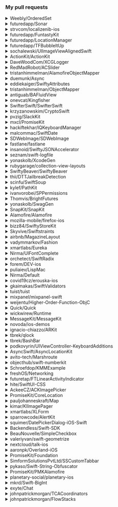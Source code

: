 ### My pull requests
<details>
  <summary>Weebly/OrderedSet</summary>

  * https://github.com/Weebly/OrderedSet/pull/25
</details>
<details>
  <summary>futuredapp/Sonar</summary>

  * https://github.com/futuredapp/Sonar/pull/5
</details>
<details>
  <summary>strvcom/localizenib-ios</summary>

  * https://github.com/strvcom/localizenib-ios/pull/1
</details>
<details>
  <summary>futuredapp/FuntastyKit</summary>

  * https://github.com/futuredapp/FuntastyKit/pull/50
  * https://github.com/futuredapp/FuntastyKit/pull/97
</details>
<details>
  <summary>futuredapp/LocationManager</summary>

  * https://github.com/futuredapp/LocationManager/pull/8
  * https://github.com/futuredapp/LocationManager/pull/9
</details>
<details>
  <summary>futuredapp/TFBubbleItUp</summary>

  * https://github.com/futuredapp/TFBubbleItUp/pull/1
</details>
<details>
  <summary>sochalewski/UIImageViewAlignedSwift</summary>

  * https://github.com/sochalewski/UIImageViewAlignedSwift/pull/22
  * https://github.com/sochalewski/UIImageViewAlignedSwift/pull/30
</details>
<details>
  <summary>ActionKit/ActionKit</summary>

  * https://github.com/ActionKit/ActionKit/pull/37
  * https://github.com/ActionKit/ActionKit/pull/38
</details>
<details>
  <summary>DaveWoodCom/XCGLogger</summary>

  * https://github.com/DaveWoodCom/XCGLogger/pull/277
</details>
<details>
  <summary>RedMadRobot/ACSlider</summary>

  * https://github.com/RedMadRobot/ACSlider/pull/2
  * https://github.com/RedMadRobot/ACSlider/pull/3
</details>
<details>
  <summary>tristanhimmelman/AlamofireObjectMapper</summary>

  * https://github.com/tristanhimmelman/AlamofireObjectMapper/pull/271
  * https://github.com/tristanhimmelman/AlamofireObjectMapper/pull/294
</details>
<details>
  <summary>duemunk/Async</summary>

  * https://github.com/duemunk/Async/pull/136
  * https://github.com/duemunk/Async/pull/137
  * https://github.com/duemunk/Async/pull/144
</details>
<details>
  <summary>eddiekaiger/SwiftyAttributes</summary>

  * https://github.com/eddiekaiger/SwiftyAttributes/pull/33
  * https://github.com/eddiekaiger/SwiftyAttributes/pull/34
  * https://github.com/eddiekaiger/SwiftyAttributes/pull/35
  * https://github.com/eddiekaiger/SwiftyAttributes/pull/37
  * https://github.com/eddiekaiger/SwiftyAttributes/pull/40
  * https://github.com/eddiekaiger/SwiftyAttributes/pull/44
  * https://github.com/eddiekaiger/SwiftyAttributes/pull/52
  * https://github.com/eddiekaiger/SwiftyAttributes/pull/53
  * https://github.com/eddiekaiger/SwiftyAttributes/pull/58
</details>
<details>
  <summary>tristanhimmelman/ObjectMapper</summary>

  * https://github.com/tristanhimmelman/ObjectMapper/pull/1056
</details>
<details>
  <summary>antiguab/BAFluidView</summary>

  * https://github.com/antiguab/BAFluidView/pull/66
</details>
<details>
  <summary>onevcat/Kingfisher</summary>

  * https://github.com/onevcat/Kingfisher/pull/1199
  * https://github.com/onevcat/Kingfisher/pull/1989
  * https://github.com/onevcat/Kingfisher/pull/1997
</details>
<details>
  <summary>SwifterSwift/SwifterSwift</summary>

  * https://github.com/SwifterSwift/SwifterSwift/pull/689
  * https://github.com/SwifterSwift/SwifterSwift/pull/702
  * https://github.com/SwifterSwift/SwifterSwift/pull/704
  * https://github.com/SwifterSwift/SwifterSwift/pull/763
  * https://github.com/SwifterSwift/SwifterSwift/pull/764
  * https://github.com/SwifterSwift/SwifterSwift/pull/766
  * https://github.com/SwifterSwift/SwifterSwift/pull/771
  * https://github.com/SwifterSwift/SwifterSwift/pull/862
  * https://github.com/SwifterSwift/SwifterSwift/pull/985
  * https://github.com/SwifterSwift/SwifterSwift/pull/1001
  * https://github.com/SwifterSwift/SwifterSwift/pull/1044
  * https://github.com/SwifterSwift/SwifterSwift/pull/1062
  * https://github.com/SwifterSwift/SwifterSwift/pull/1063
  * https://github.com/SwifterSwift/SwifterSwift/pull/1076
  * https://github.com/SwifterSwift/SwifterSwift/pull/1139
  * https://github.com/SwifterSwift/SwifterSwift/pull/1162
  * https://github.com/SwifterSwift/SwifterSwift/pull/1181
</details>
<details>
  <summary>krzyzanowskim/CryptoSwift</summary>

  * https://github.com/krzyzanowskim/CryptoSwift/pull/730
</details>
<details>
  <summary>pvzig/SlackKit</summary>

  * https://github.com/pvzig/SlackKit/pull/163
  * https://github.com/pvzig/SlackKit/pull/166
  * https://github.com/pvzig/SlackKit/pull/193
</details>
<details>
  <summary>mxcl/PromiseKit</summary>

  * https://github.com/mxcl/PromiseKit/pull/1078
  * https://github.com/mxcl/PromiseKit/pull/1096
  * https://github.com/mxcl/PromiseKit/pull/1118
  * https://github.com/mxcl/PromiseKit/pull/1121
  * https://github.com/mxcl/PromiseKit/pull/1125
  * https://github.com/mxcl/PromiseKit/pull/1171
  * https://github.com/mxcl/PromiseKit/pull/1211
  * https://github.com/mxcl/PromiseKit/pull/1269
  * https://github.com/mxcl/PromiseKit/pull/1276
  * https://github.com/mxcl/PromiseKit/pull/1283
  * https://github.com/mxcl/PromiseKit/pull/1286
  * https://github.com/mxcl/PromiseKit/pull/1291
  * https://github.com/mxcl/PromiseKit/pull/1293
  * https://github.com/mxcl/PromiseKit/pull/1302
  * https://github.com/mxcl/PromiseKit/pull/1304
  * https://github.com/mxcl/PromiseKit/pull/1306
  * https://github.com/mxcl/PromiseKit/pull/1307
  * https://github.com/mxcl/PromiseKit/pull/1309
  * https://github.com/mxcl/PromiseKit/pull/1312
  * https://github.com/mxcl/PromiseKit/pull/1321
  * https://github.com/mxcl/PromiseKit/pull/1324
</details>
<details>
  <summary>hackiftekhar/IQKeyboardManager</summary>

  * https://github.com/hackiftekhar/IQKeyboardManager/pull/1574
</details>
<details>
  <summary>malcommac/SwiftDate</summary>

  * https://github.com/malcommac/SwiftDate/pull/689
  * https://github.com/malcommac/SwiftDate/pull/694
</details>
<details>
  <summary>SDWebImage/SDWebImage</summary>

  * https://github.com/SDWebImage/SDWebImage/pull/2802
</details>
<details>
  <summary>fastlane/fastlane</summary>

  * https://github.com/fastlane/fastlane/pull/15128
</details>
<details>
  <summary>insanoid/SwiftyJSONAccelerator</summary>

  * https://github.com/insanoid/SwiftyJSONAccelerator/pull/99
</details>
<details>
  <summary>seznam/swift-logfile</summary>

  * https://github.com/seznam/swift-logfile/pull/1
</details>
<details>
  <summary>yonaskolb/XcodeGen</summary>

  * https://github.com/yonaskolb/XcodeGen/pull/661
  * https://github.com/yonaskolb/XcodeGen/pull/948
  * https://github.com/yonaskolb/XcodeGen/pull/1107
  * https://github.com/yonaskolb/XcodeGen/pull/1546
</details>
<details>
  <summary>rubygarage/collection-view-layouts</summary>

  * https://github.com/rubygarage/collection-view-layouts/pull/28
</details>
<details>
  <summary>SwiftyBeaver/SwiftyBeaver</summary>

  * https://github.com/SwiftyBeaver/SwiftyBeaver/pull/371
</details>
<details>
  <summary>thii/DTTJailbreakDetection</summary>

  * https://github.com/thii/DTTJailbreakDetection/pull/8
</details>
<details>
  <summary>scinfu/SwiftSoup</summary>

  * https://github.com/scinfu/SwiftSoup/pull/135
</details>
<details>
  <summary>kylef/PathKit</summary>

  * https://github.com/kylef/PathKit/pull/71
</details>
<details>
  <summary>ivanvorobei/SPPermissions</summary>

  * https://github.com/ivanvorobei/SPPermissions/pull/149
  * https://github.com/ivanvorobei/SPPermissions/pull/157
</details>
<details>
  <summary>Thomvis/BrightFutures</summary>

  * https://github.com/Thomvis/BrightFutures/pull/212
  * https://github.com/Thomvis/BrightFutures/pull/215
  * https://github.com/Thomvis/BrightFutures/pull/220
</details>
<details>
  <summary>yonaskolb/SwagGen</summary>

  * https://github.com/yonaskolb/SwagGen/pull/212
</details>
<details>
  <summary>SnapKit/SnapKit</summary>

  * https://github.com/SnapKit/SnapKit/pull/659
</details>
<details>
  <summary>Alamofire/Alamofire</summary>

  * https://github.com/Alamofire/Alamofire/pull/3112
</details>
<details>
  <summary>mozilla-mobile/firefox-ios</summary>

  * https://github.com/mozilla-mobile/firefox-ios/pull/6301
</details>
<details>
  <summary>bizz84/SwiftyStoreKit</summary>

  * https://github.com/bizz84/SwiftyStoreKit/pull/538
  * https://github.com/bizz84/SwiftyStoreKit/pull/543
</details>
<details>
  <summary>Skyvive/Swiftstraints</summary>

  * https://github.com/Skyvive/Swiftstraints/pull/17
</details>
<details>
  <summary>airbnb/MagazineLayout</summary>

  * https://github.com/airbnb/MagazineLayout/pull/81
</details>
<details>
  <summary>vadymmarkov/Fashion</summary>

  * https://github.com/vadymmarkov/Fashion/pull/19
  * https://github.com/vadymmarkov/Fashion/pull/21
  * https://github.com/vadymmarkov/Fashion/pull/22
</details>
<details>
  <summary>xmartlabs/Eureka</summary>

  * https://github.com/xmartlabs/Eureka/pull/2100
  * https://github.com/xmartlabs/Eureka/pull/2235
  * https://github.com/xmartlabs/Eureka/pull/2242
</details>
<details>
  <summary>Nirma/UIFontComplete</summary>

  * https://github.com/Nirma/UIFontComplete/pull/41
  * https://github.com/Nirma/UIFontComplete/pull/47  
</details>
<details>
  <summary>orchetect/SwiftRadix</summary>

  * https://github.com/orchetect/SwiftRadix/pull/4
</details>
<details>
  <summary>forem/DEV-ios</summary>

  * https://github.com/forem/DEV-ios/pull/235
</details>
<details>
  <summary>puliaiev/LispMac</summary>

  * https://github.com/puliaiev/LispMac/pull/12
</details>
<details>
  <summary>Nirma/Default</summary>

  * https://github.com/Nirma/Default/pull/20
</details>
<details>
  <summary>covid19cz/erouska-ios</summary>

  * https://github.com/covid19cz/erouska-ios/pull/201
</details>
<details>
  <summary>gkaimakas/SwiftValidators</summary>

  * https://github.com/gkaimakas/SwiftValidators/pull/26
</details>
<details>
  <summary>tuist/tuist</summary>

  * https://github.com/tuist/tuist/pull/2222
</details>
<details>
  <summary>mixpanel/mixpanel-swift</summary>

  * https://github.com/mixpanel/mixpanel-swift/pull/448
</details>
<details>
  <summary>weijentu/Higher-Order-Function-ObjC</summary>

  * https://github.com/weijentu/Higher-Order-Function-ObjC/pull/2
</details>
<details>
  <summary>Quick/Quick</summary>

  * https://github.com/Quick/Quick/pull/1090
</details>
<details>
  <summary>wickwirew/Runtime</summary>

  * https://github.com/wickwirew/Runtime/pull/99
</details>
<details>
  <summary>MessageKit/MessageKit</summary>

  * https://github.com/MessageKit/MessageKit/pull/1722
  * https://github.com/MessageKit/MessageKit/pull/1736
  * https://github.com/MessageKit/MessageKit/pull/1819
</details>
<details>
  <summary>novoda/ios-demos</summary>

  * https://github.com/novoda/ios-demos/pull/96
</details>
<details>
  <summary>ignacio-chiazzo/ARKit</summary>

  * https://github.com/ignacio-chiazzo/ARKit/pull/23
</details>
<details>
  <summary>tbrek/qlock</summary>

  * https://github.com/tbrek/qlock/pull/6
</details>
<details>
  <summary>tbrek/BashBar</summary>

  * https://github.com/tbrek/BashBar/pull/22
</details>
<details>
  <summary>podkovyrin/UIViewController-KeyboardAdditions</summary>

  * https://github.com/podkovyrin/UIViewController-KeyboardAdditions/pull/7
</details>
<details>
  <summary>AsyncSwift/AsyncLocationKit</summary>

  * https://github.com/AsyncSwift/AsyncLocationKit/pull/15
  * https://github.com/AsyncSwift/AsyncLocationKit/pull/33
  * https://github.com/AsyncSwift/AsyncLocationKit/pull/34
  * https://github.com/AsyncSwift/AsyncLocationKit/pull/38
</details>
<details>
  <summary>avito-tech/Marshroute</summary>

  * https://github.com/avito-tech/Marshroute/pull/17
</details>
<details>
  <summary>objecthub/swift-numberkit</summary>

  * https://github.com/objecthub/swift-numberkit/pull/14
  * https://github.com/objecthub/swift-numberkit/pull/15
</details>
<details>
  <summary>Schroefdop/KMMExample</summary>

  * https://github.com/Schroefdop/KMMExample/pull/1
</details>
<details>
  <summary>freshOS/Networking</summary>

  * https://github.com/freshOS/Networking/pull/56
</details>
<details>
  <summary>futuretap/FTLinearActivityIndicator</summary>

  * https://github.com/futuretap/FTLinearActivityIndicator/pull/17
</details>
<details>
  <summary>hite/SwiftUI-CSS</summary>

  * https://github.com/hite/SwiftUI-CSS/pull/2
</details>
<details>
  <summary>AckeeCZ/ACKImagePicker</summary>

  * https://github.com/AckeeCZ/ACKImagePicker/pull/26
</details>
<details>
  <summary>PromiseKit/CoreLocation</summary>

  * https://github.com/PromiseKit/CoreLocation/pull/37
  * https://github.com/PromiseKit/CoreLocation/pull/38
</details>
<details>
  <summary>pauljohanneskraft/Map</summary>

  * https://github.com/pauljohanneskraft/Map/pull/44
</details>
<details>
  <summary>kimar/KIImagePager</summary>

  * https://github.com/kimar/KIImagePager/pull/67
  * https://github.com/kimar/KIImagePager/pull/68
  * https://github.com/kimar/KIImagePager/pull/69
</details>
<details>
  <summary>xmartlabs/XLForm</summary>

  * https://github.com/xmartlabs/XLForm/pull/1091
</details>
<details>
  <summary>sparrowcode/AlertKit</summary>

  * https://github.com/sparrowcode/AlertKit/pull/46
  * https://github.com/sparrowcode/AlertKit/pull/48
</details>
<details>
  <summary>squimer/DatePickerDialog-iOS-Swift</summary>

  * https://github.com/squimer/DatePickerDialog-iOS-Swift/pull/124
  * https://github.com/squimer/DatePickerDialog-iOS-Swift/pull/128
</details>
<details>
  <summary>Backendless/Swift-SDK</summary>

  * https://github.com/Backendless/Swift-SDK/pull/256
</details>
<details>
  <summary>BeauNouvelle/SimpleCheckbox</summary>

  * https://github.com/BeauNouvelle/SimpleCheckbox/pull/40
</details>
<details>
  <summary>valeriyvan/swift-geometrize</summary>

  * https://github.com/valeriyvan/swift-geometrize/pull/55
</details>
<details>
  <summary>nextcloud/talk-ios</summary>

  * https://github.com/nextcloud/talk-ios/pull/1384
</details>
<details>
  <summary>aaronpk/Overland-iOS</summary>

  * https://github.com/aaronpk/Overland-iOS/pull/127
</details>
<details>
  <summary>PromiseKit/Foundation</summary>

  * https://github.com/PromiseKit/Foundation/pull/34
</details>
<details>
  <summary>SimformSolutionsPvtLtd/SSCustomTabbar</summary>

  * https://github.com/SimformSolutionsPvtLtd/SSCustomTabbar/pull/36
</details>
<details>
  <summary>pykaso/Swift-String-Obfuscator</summary>

  * https://github.com/pykaso/Swift-String-Obfuscator/pull/1
</details>
<details>
  <summary>PromiseKit/PMKAlamofire</summary>

  * https://github.com/PromiseKit/PMKAlamofire/pull/48
  * https://github.com/PromiseKit/PMKAlamofire/pull/49
</details>
<details>
  <summary>planetary-social/planetary-ios</summary>

  * https://github.com/planetary-social/planetary-ios/pull/1274
</details>
<details>
  <summary>mkrd/Swift-BigInt</summary>

  * https://github.com/mkrd/Swift-BigInt/pull/85
</details>
<details>
  <summary>exyte/Chat</summary>

  * https://github.com/exyte/Chat/pull/130
</details>
<details>
  <summary>johnpatrickmorgan/TCACoordinators</summary>

  * https://github.com/johnpatrickmorgan/TCACoordinators/pull/78
  * https://github.com/johnpatrickmorgan/TCACoordinators/pull/83
  * https://github.com/johnpatrickmorgan/TCACoordinators/pull/85
</details>
<details>
  <summary>johnpatrickmorgan/FlowStacks</summary>

  * https://github.com/johnpatrickmorgan/FlowStacks/pull/101
</details>
